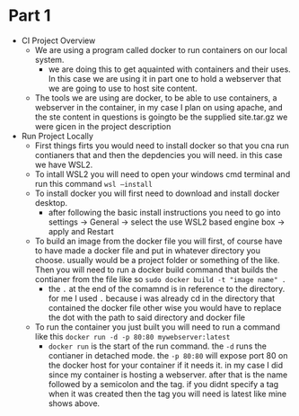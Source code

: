 # Part 1

-  CI Project Overview
	* We are using a program called docker to run containers on our local system.
		* we are doing this to get aquainted with containers and their uses. In this case we are using it in part one to hold a webserver that we are going to use to host site content.
	* The tools we are using are docker, to be able to use containers, a webserver in the container, in my case I plan on using apache, and the ste content in questions is goingto be the supplied site.tar.gz we were gicen in the project description
- Run Project Locally
	* First things firts you would need to install docker so that you cna run contianers that and then the depdencies you will need. in this case we have WSL2.
	* To intall WSL2 you will need to open your windows cmd terminal and run this command `wsl –install`
	* To install docker you will first need to download and install docker desktop.
		* after following the basic install instructions you need to go into settings -> General -> select the use WSL2 based engine box -> apply and Restart
	* To build an image from the docker file you will first, of course have to have made a docker file and put in whatever directory you choose. usually would be a project folder or something of the like. Then you will need to run a docker build command that builds the contianer from the file like so `sudo docker build -t "image name" .`
		* the `.` at the end of the comamnd is in reference to the directory. for me I used `.` because i was already cd in the directory that contained the docker file other wise you would have to replace the dot with the path to said directory and docker file
	* To run the container you just built you will need to run a command like this `docker run -d -p 80:80 mywebserver:latest`
		* `docker run` is the start of the run command. the `-d` runs the contianer in detached mode. the `-p 80:80` will expose port 80 on the docker host for your container if it needs it. in my case I did since my container is hosting a webserver. after that is the name followed by a semicolon and the tag. if you didnt specify a tag when it was created then the tag you will need is latest like mine shows above.
